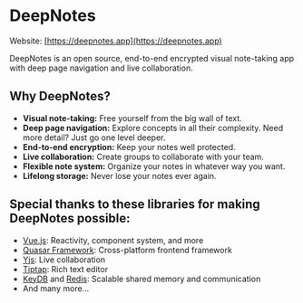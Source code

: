 # DeepNotes

Website: [https://deepnotes.app](https://deepnotes.app)

DeepNotes is an open source, end-to-end encrypted visual note-taking app with deep page navigation and live collaboration.

## Why DeepNotes?

- **Visual note-taking:** Free yourself from the big wall of text.
- **Deep page navigation:** Explore concepts in all their complexity. Need more detail? Just go one level deeper.
- **End-to-end encryption:** Keep your notes well protected.
- **Live collaboration:** Create groups to collaborate with your team.
- **Flexible note system:** Organize your notes in whatever way you want.
- **Lifelong storage:** Never lose your notes ever again.

## Special thanks to these libraries for making DeepNotes possible:

- [Vue.js](https://vuejs.org/): Reactivity, component system, and more
- [Quasar Framework](https://quasar.dev/): Cross-platform frontend framework
- [Yjs](https://docs.yjs.dev/): Live collaboration
- [Tiptap](https://tiptap.dev/): Rich text editor
- [KeyDB](https://docs.keydb.dev/) and [Redis](https://redis.io/): Scalable shared memory and communication
- And many more...
